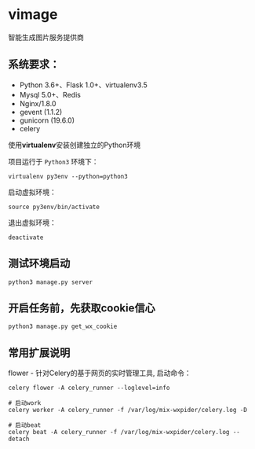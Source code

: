 # vimage
智能生成图片服务提供商

## 系统要求：
- Python 3.6+、Flask 1.0+、virtualenv3.5
- Mysql 5.0+、Redis
- Nginx/1.8.0
- gevent (1.1.2)
- gunicorn (19.6.0)
- celery

使用**virtualenv**安装创建独立的Python环境

项目运行于 `Python3` 环境下：

    virtualenv py3env --python=python3

启动虚拟环境：

    source py3env/bin/activate

退出虚拟环境：

    deactivate
    
## 测试环境启动

    python3 manage.py server
    
## 开启任务前，先获取cookie信心
    
    python3 manage.py get_wx_cookie
    
## 常用扩展说明

flower - 针对Celery的基于网页的实时管理工具, 启动命令：

    celery flower -A celery_runner --loglevel=info
    
    # 启动work
    celery worker -A celery_runner -f /var/log/mix-wxpider/celery.log -D
    
    # 启动beat
    celery beat -A celery_runner -f /var/log/mix-wxpider/celery.log --detach